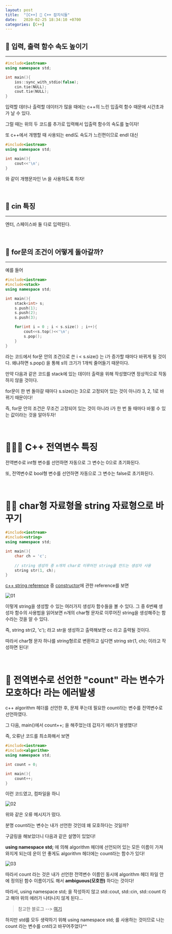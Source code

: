 ```yaml
---
layout: post
title:  "[C++] 👰 C++ 잡지식들"
date:   2020-02-25 18:34:10 +0700
categories: [C++]
---
```


## 👰 입력, 출력 함수 속도 높이기
---

~~~c++
#include<iostream>
using namespace std;

int main(){
	ios::sync_with_stdio(false);
	cin.tie(NULL);
	cout.tie(NULL);
}
~~~

입력할 데터나 출력할 데이터가 많을 때에는 c++의 느린 입출력 함수 때문에 시간초과가 날 수 있다.

그럴 때는 위의 두 코드를 추가로 입력해서 입출력 함수의 속도를 높이자!

또 c++에서 개행할 때 사용되는 endl도 속도가 느린편이므로 endl 대신

~~~c++
#include<iostream>
using namespace std;

int main(){
	cout<<'\n';
}
~~~

와 같이 개행문자인 \n 을 사용하도록 하자!

<br>

## 👰 cin 특징
---

엔터, 스페이스바 둘 다로 입력된다.

<br>

## 👰 for문의 조건이 어떻게 돌아갈까?
---

예를 들어

~~~c++
#include<iostream>
#include<stack>
using namespace std;

int main(){
	stack<int> s;
	s.push(1);
	s.push(2);
	s.push(3);

	for(int i = 0 ; i < s.size() ; i++){
		cout<<s.top()<<'\n';
		s.pop();
	}
}
~~~

라는 코드에서 for문 안의 조건으로 쓴 i < s.size() 는 i가 증가할 때마다 바뀌게 될 것이다. 왜냐하면 s.pop() 을 통해 s의 크기가 1개씩 줄어들기 때문이다.

만약 다음과 같은 코드를 stack에 있는 데이터 출력을 위해 작성했다면 정상적으로 작동하지 않을 것이다.

for문이 한 번 돌아갈 때마다 s.size()는 3으로 고정되어 있는 것이 아니라 3, 2, 1로 바뀌기 때문이다!

즉, for문 안의 조건은 무조건 고정되어 있는 것이 아니라 i가 한 번 돌 때마다 바뀔 수 있는 값이라는 것을 알아두자!

<br>

# 👨🏻‍🏫 C++ 전역변수 특징

전역변수로 int형 변수를 선언하면 자동으로 그 변수는 0으로 초기화된다.

또, 전역변수로 bool형 변수를 선언하면 자동으로 그 변수는 false로 초기화된다.

<br>

# 👨🏻‍ char형 자료형을 string 자료형으로 바꾸기

~~~c++
#include<iostream>
#include<string>
using namespace std;

int main(){
	char ch = 'c';
	
	// string 생성자 중 n개의 char로 이루어진 string을 만드는 생성자 사용
	string str(1, ch);
}
~~~

[c++ string reference](http://www.cplusplus.com/reference/string/string/) 중 [constructor](http://www.cplusplus.com/reference/string/string/string/)에 관한 reference를 보면

![01](https://user-images.githubusercontent.com/31889335/76698251-0c1c9d80-66e4-11ea-8506-4784804a066a.PNG)

이렇게 string을 생성할 수 있는 여러가지 생성자 함수들을 볼 수 있다. 그 중 6번째 생성자 함수의 사용법을 읽어보면 n개의 char형 문자로 이루어진 string을 생성해주는 함수라는 것을 알 수 있다.

즉, string str(2, 'c'); 라고 str을 생성하고 출력해보면 cc 라고 출력될 것이다.

따라서 char형 문자 하나를 string형르로 변환하고 싶다면 string str(1, ch); 이라고 작성하면 된다!

<br>

# 🥶 전역변수로 선언한 "count" 라는 변수가 모호하다! 라는 에러발생

c++ algorithm 헤더를 선언한 후, 문제 푸는데 필요한 count라는 변수를 전역변수로 선언하였다. 

그 다음, main()에서 count++; 을 해주었는데 갑자기 에러가 발생했다!

즉, 오류난 코드를 최소화해서 보면

~~~c++
#include<iostream>
#include<algorithm>
using namespace std; 

int count = 0;

int main(){
	count++;	
}
~~~

이런 코드였고, 컴파일을 하니

![02](https://user-images.githubusercontent.com/31889335/78042652-460cc580-73ad-11ea-831d-9389618da39f.PNG)

위와 같은 오류 메시지가 떴다.

분명 count라는 변수는 내가 선언한 것인데 왜 모호하다는 것일까?

구글링을 해보았더니 다음과 같은 설명이 있었다!

__using namespace std;__ 에 의해 algorithm 헤더에 선언되어 있는 모든 이름이 가져와지게 되는데 운이 안 좋게도 algorithm 헤더에는 count라는 함수가 있다!

![03](https://user-images.githubusercontent.com/31889335/78043288-20cc8700-73ae-11ea-8024-3d65a14fded3.PNG)

따라서 count 라는 것은 내가 선언한 전역변수 이름인 동시에 algorithm 헤더 파일 안에 정의된 함수 이름이기도 해서 __ambiguous(모호한)__ 하다는 것이다!

따라서, using namespace std; 을 작성하지 않고 std::cout, std::cin, std::count 라고 해야 위의 에러가 나타나지 않게 된다...

> 참고한 블로그 --> [여기](https://xbuba.com/questions/11271889)

하지만 std를 모두 생략하기 위해 using namespace std; 를 사용하는 것이므로 나는 count 라는 변수를 cnt라고 바꾸어주었다^^

<br>